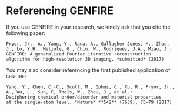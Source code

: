 # Referencing GENFIRE

If you use GENFIRE in your research, we kindly ask that you cite the following paper:

	Pryor, Jr., A., Yang, Y., Rana, A., Gallagher-Jones, M., Zhou,
	J., Lo, Y.H., Melinte, G., Chiu, W., Rodriguez, J.A., Miao, J.:
	GENFIRE: A generalized Fourier iterative reconstruction
	algorithm for high-resolution 3D imaging. *submitted* (2017)

You may also consider referencing the first published application of `GENFIRE`:

	Yang, Y., Chen, C.-C., Scott, M., Ophus, C., Xu, R., Pryor, Jr.,
	A., Wu, L., Sun, F, Theis, W., Zhou, J., et al.:
	Deciphering chemical order/disorder and material properties
	at the single-atom level. *Nature* **542** (7639), 75–79 (2017)